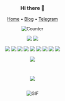
<div align='center' >
 
### Hi there 👋

[Home](https://github.com/Silentely) •
[Blog](https://cosr.eu.org) •
[Telegram](https://t.me/connect22_bot)

![Counter](https://count.getloli.com/get/@Silentely?theme=rule34)

![](https://img.shields.io/badge/Windows-10-2376bc?style=flat-square&logo=windows&logoColor=ffffff)
![](https://img.shields.io/badge/IDE-Visual%20Studio%20Code-blue?style=flat-square&logo=visual-studio-code&logoColor=ffffff)

![](https://img.shields.io/badge/-Git-f05032?style=flat-square&logo=git&logoColor=white)
![](https://img.shields.io/badge/-HTML5-E34F26?style=flat-square&logo=html5&logoColor=white)
![](https://img.shields.io/badge/-Linux-fcc624?style=flat-square&logo=linux&logoColor=white)
![](https://img.shields.io/badge/-JavaScript-f7e018?style=flat-square&logo=javascript&logoColor=white)
![](https://img.shields.io/badge/-Nginx-269539?style=flat-square&logo=nginx&logoColor=ffffff)
![](https://img.shields.io/badge/-Vue.js-4fc08d?style=flat-square&logo=vue.js&logoColor=ffffff)
![](https://img.shields.io/badge/-Docker-2496ED?style=flat-square&logo=docker&logoColor=ffffff)
![](https://img.shields.io/badge/-CSS3-1572B6?style=flat-square&logo=css3&logoColor=white)
![](https://img.shields.io/badge/-PHP-4F5B93?style=flat-square&logo=php&logoColor=white)
</div>

<div align='center' >

![](https://github-readme-stats.vercel.app/api/top-langs/?username=Silentely)
 
<br>
 
![](https://github-readme-stats.vercel.app/api?username=Silentely&show_icons=true)

<br>

<img align="center" alt="GIF" src="https://raw.githubusercontent.com/JoeyBling/JoeyBling/master/pic/pusheencode.gif" /> 

</div>

<!--
### Hi there 👋
**Silentely/Silentely** is a ✨ _special_ ✨ repository because its `README.md` (this file) appears on your GitHub profile.

Here are some ideas to get you started:

- 🔭 I’m currently working on ...
- 🌱 I’m currently learning ...
- 👯 I’m looking to collaborate on ...
- 🤔 I’m looking for help with ...
- 💬 Ask me about ...
- 📫 How to reach me: ...
- 😄 Pronouns: ...
- ⚡ Fun fact: ...
-->
